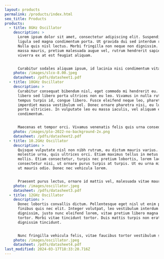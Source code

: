 ```yaml
---
layout: products
permalink: /products/index.html
seo_title: Products
products:
  - title: 8GHz Oscillator
    description: >
      Lorem ipsum dolor sit amet, consectetur adipiscing elit. Suspendisse ut
      ligula sed magna condimentum porta. Ut gravida dui sed interdum rutrum.
      Nulla quis nisl lectus. Morbi fringilla non neque non dignissim. Maecenas
      massa mauris, pretium malesuada augue vel, rutrum hendrerit sapien. Sed
      viverra ex at est feugiat aliquam.


      Curabitur sodales aliquam ipsum, id lacinia nisi condimentum vitae. Donec condimentum purus magna, sed mollis ex malesuada et. Nulla facilisi. Phasellus laoreet odio eget pretium consequat.
    photo: /images/slco-8.00.jpeg
    datasheet: /pdfs/datasheet1.pdf
  - title: 10GHz Oscillator
    description: >
      Curabitur consequat bibendum nisl, eget commodo mi hendrerit eu. Aenean et
      libero sed libero porta ultrices non eu leo. Vivamus in nulla rutrum,
      tempus turpis id, congue libero. Fusce eleifend neque leo, pharetra
      imperdiet massa vestibulum vel. Donec ornare pharetra nisi, eu luctus nunc
      porta ultricies. In vulputate leo eu massa iaculis, vel aliquam ex
      condimentum.


      Maecenas et tempor orci. Vivamus venenatis felis quis urna consequat, sed sollicitudin lorem aliquam. Praesent fermentum neque ipsum, in iaculis massa vulputate eu. Praesent id fringilla urna.
    photo: /images/plo-2022-no-background-2x.png
    datasheet: /pdfs/datasheet2.pdf
  - title: 10.2GHz Oscillator
    description: >
      Quisque vulputate nisl non nibh rutrum, eu dictum mauris varius. Morbi a
      molestie urna, quis ultrices orci. Etiam maximus tellus in metus bibendum
      mollis. Etiam consectetur, turpis nec pretium lobortis, lorem lacus
      consectetur nisi, ut ornare purus turpis at turpis. Ut eu urna mi. Quisque
      ut mauris odio. Donec nec vehicula lorem.


      Praesent purus lectus, ornare id mattis vel, malesuada vitae mauris. Nullam ut eros et diam feugiat cursus ac id purus.
    photo: /images/oscillator.jpeg
    datasheet: /pdfs/datasheet3.pdf
  - title: 12GHz Oscillator
    description: >
      Donec lobortis convallis dictum. Pellentesque eget nisl ut enim porta
      finibus quis nec elit. Integer volutpat, leo vestibulum interdum
      dignissim, justo nunc eleifend lorem, vitae pretium libero magna eu
      tortor. Morbi vitae tincidunt tortor. Duis mattis turpis non erat
      dignissim tincidunt.


      Nunc fringilla vehicula felis, vitae faucibus tortor vestibulum sit amet. Donec tristique pharetra turpis, id malesuada risus efficitur a.
    photo: /images/oscillator.jpeg
    datasheet: /pdfs/datasheet4.pdf
last_modified: 2024-03-17T18:33:20.716Z
---
```

